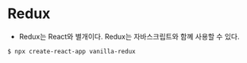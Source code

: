 # Redux

- Redux는 React와 별개이다. Redux는 자바스크립트와 함꼐 사용할 수 있다.

```
$ npx create-react-app vanilla-redux
```
